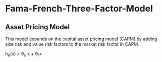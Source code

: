 # Fama-French-Three-Factor-Model

## Asset Pricing Model
This model expands on the capital asset pricing model (CAPM) by adding size risk and value risk factors to the market risk factor in CAPM.

h<sub>&theta;</sub>(x) = &theta;<sub>o</sub> x + &theta;<sub>1</sub>x
